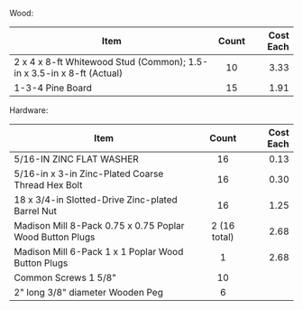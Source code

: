 
Wood:

| Item        | Count           | Cost Each  |
| ------------- |:-------------:| -----: |
2 x 4 x 8-ft Whitewood Stud (Common); 1.5-in x 3.5-in x 8-ft (Actual) | 10 |  3.33 |
1-3-4 Pine Board  | 15 | 1.91 |


Hardware:

| Item        | Count           | Cost Each  |
| ------------- |:-------------:| -----: |
5/16-IN ZINC FLAT WASHER | 16 | 0.13
5/16-in x 3-in Zinc-Plated Coarse Thread Hex Bolt | 16 | 0.30
18 x 3/4-in Slotted-Drive Zinc-plated Barrel Nut | 16 | 1.25
Madison Mill 8-Pack 0.75 x 0.75 Poplar Wood Button Plugs | 2 (16 total)|  2.68
Madison Mill 6-Pack 1 x 1 Poplar Wood Button Plugs | 1 |  2.68
Common Screws 1 5/8" | 10 | |
2" long 3/8" diameter Wooden Peg | 6 | |
